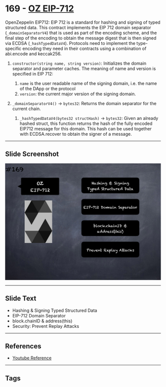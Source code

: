 # 169 - [OZ EIP-712](OZ%20EIP-712.md)
OpenZeppelin EIP712: EIP 712 is a standard for hashing and signing of typed structured data. This contract implements the EIP 712 domain separator (`_domainSeparatorV4`) that is used as part of the encoding scheme, and the final step of the encoding to obtain the message digest that is then signed via ECDSA (`_hashTypedDataV4`). Protocols need to implement the type-specific encoding they need in their contracts using a combination of abi.encode and keccak256.

1.  `constructor(string name, string version)`: Initializes the domain separator and parameter caches. The meaning of name and version is specified in EIP 712: 
	1.  `name` is the user readable name of the signing domain, i.e. the name of the DApp or the protocol
	2.  `version`: the current major version of the signing domain.
    
2.  `_domainSeparatorV4()` → `bytes32`: Returns the domain separator for the current chain.
    
    1.  `_hashTypedDataV4(bytes32 structHash)` → `bytes32`: Given an already hashed struct, this function returns the hash of the fully encoded EIP712 message for this domain. This hash can be used together with ECDSA.recover to obtain the signer of a message.

___
## Slide Screenshot
![169.png](../../images/3.Solidity%20201/169.png)
___
## Slide Text
- Hashing & Signing Typed Structured Data
- EIP-712 Domain Separator
- block.chainID & address(this)
- Security: Prevent Replay Attacks
___
## References
- [Youtube Reference](https://youtu.be/L_9Fk6HRwpU?t=595)
___
## Tags
